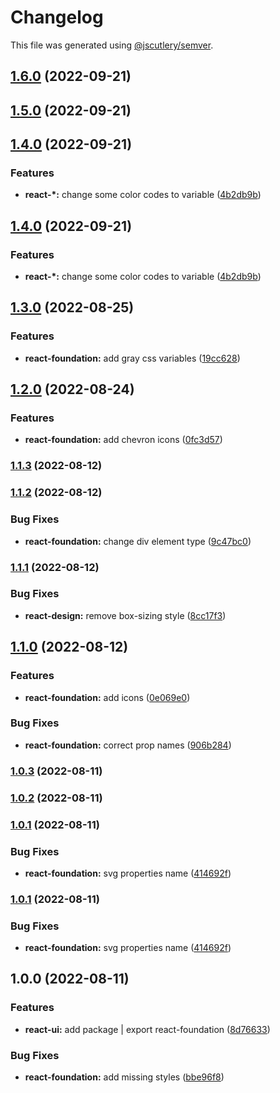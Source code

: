 # Changelog

This file was generated using [@jscutlery/semver](https://github.com/jscutlery/semver).

## [1.6.0](https://gitlab.migoinc.com/migotv/paintbox/compare/react-foundation@1.5.0...react-foundation@1.6.0) (2022-09-21)

## [1.5.0](https://gitlab.migoinc.com/migotv/paintbox/compare/react-foundation@1.4.0...react-foundation@1.5.0) (2022-09-21)

## [1.4.0](https://gitlab.migoinc.com/migotv/paintbox/compare/react-foundation@1.3.0...react-foundation@1.4.0) (2022-09-21)


### Features

* **react-*:** change some  color codes to variable ([4b2db9b](https://gitlab.migoinc.com/migotv/paintbox/commit/4b2db9b5c4f15ccb3b8e7261489126c3cf8b3d69))

## [1.4.0](https://gitlab.migoinc.com/migotv/paintbox/compare/react-foundation@1.3.0...react-foundation@1.4.0) (2022-09-21)


### Features

* **react-*:** change some  color codes to variable ([4b2db9b](https://gitlab.migoinc.com/migotv/paintbox/commit/4b2db9b5c4f15ccb3b8e7261489126c3cf8b3d69))

## [1.3.0](https://gitlab.migoinc.com/migotv/paintbox/compare/react-foundation@1.2.0...react-foundation@1.3.0) (2022-08-25)


### Features

* **react-foundation:** add gray css variables ([19cc628](https://gitlab.migoinc.com/migotv/paintbox/commit/19cc628932e8766066b17d4d7c45810282bbfb94))

## [1.2.0](https://gitlab.migoinc.com/migotv/paintbox/compare/react-foundation@1.1.3...react-foundation@1.2.0) (2022-08-24)


### Features

* **react-foundation:** add chevron icons ([0fc3d57](https://gitlab.migoinc.com/migotv/paintbox/commit/0fc3d57762eca97c41e6bbb68e762ae97b076f64))

### [1.1.3](https://gitlab.migoinc.com/migotv/paintbox/compare/react-foundation@1.1.2...react-foundation@1.1.3) (2022-08-12)

### [1.1.2](https://gitlab.migoinc.com/migotv/paintbox/compare/react-foundation@1.1.1...react-foundation@1.1.2) (2022-08-12)


### Bug Fixes

* **react-foundation:** change div element type ([9c47bc0](https://gitlab.migoinc.com/migotv/paintbox/commit/9c47bc09d735489b385d5b7dc057a9d4a3f224d6))

### [1.1.1](https://gitlab.migoinc.com/migotv/paintbox/compare/react-foundation@1.1.0...react-foundation@1.1.1) (2022-08-12)


### Bug Fixes

* **react-design:** remove box-sizing style ([8cc17f3](https://gitlab.migoinc.com/migotv/paintbox/commit/8cc17f3ea3776892eca3aaec488af75a3926e478))

## [1.1.0](https://gitlab.migoinc.com/migotv/paintbox/compare/react-foundation@1.0.3...react-foundation@1.1.0) (2022-08-12)


### Features

* **react-foundation:** add icons ([0e069e0](https://gitlab.migoinc.com/migotv/paintbox/commit/0e069e05ff15497cba8f2a9040bc4443938bda29))


### Bug Fixes

* **react-foundation:** correct prop names ([906b284](https://gitlab.migoinc.com/migotv/paintbox/commit/906b28488b68da87bd1e9dbd652932785d0db46d))

### [1.0.3](https://gitlab.migoinc.com/migotv/paintbox/compare/react-foundation@1.0.2...react-foundation@1.0.3) (2022-08-11)

### [1.0.2](https://gitlab.migoinc.com/migotv/paintbox/compare/react-foundation@1.0.1...react-foundation@1.0.2) (2022-08-11)

### [1.0.1](https://gitlab.migoinc.com/migotv/paintbox/compare/react-foundation@1.0.0...react-foundation@1.0.1) (2022-08-11)


### Bug Fixes

* **react-foundation:** svg properties name ([414692f](https://gitlab.migoinc.com/migotv/paintbox/commit/414692f4d53fb0e0d009d925aa775885b2b3e40d))

### [1.0.1](https://gitlab.migoinc.com/migotv/paintbox/compare/react-foundation@1.0.0...react-foundation@1.0.1) (2022-08-11)


### Bug Fixes

* **react-foundation:** svg properties name ([414692f](https://gitlab.migoinc.com/migotv/paintbox/commit/414692f4d53fb0e0d009d925aa775885b2b3e40d))

## 1.0.0 (2022-08-11)


### Features

* **react-ui:** add package | export react-foundation ([8d76633](https://gitlab.migoinc.com/migotv/paintbox/commit/8d76633c03c20b8ade6dd740c10d1baedd4633f1))


### Bug Fixes

* **react-foundation:** add missing styles ([bbe96f8](https://gitlab.migoinc.com/migotv/paintbox/commit/bbe96f8ba894463dce669939ac08711b9b0ffa98))
